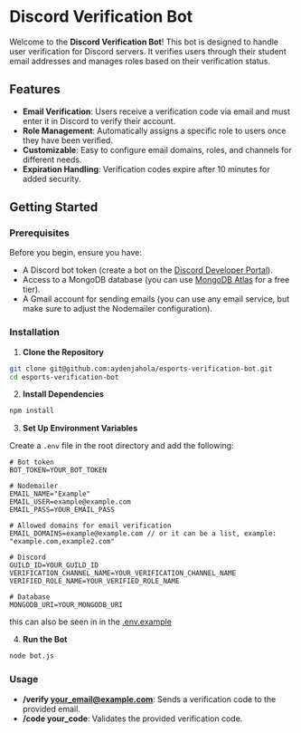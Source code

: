 # Discord Verification Bot

Welcome to the **Discord Verification Bot**! This bot is designed to handle user verification for Discord servers. It verifies users through their student email addresses and manages roles based on their verification status.

## Features

- **Email Verification**: Users receive a verification code via email and must enter it in Discord to verify their account.
- **Role Management**: Automatically assigns a specific role to users once they have been verified.
- **Customizable**: Easy to configure email domains, roles, and channels for different needs.
- **Expiration Handling**: Verification codes expire after 10 minutes for added security.

## Getting Started

### Prerequisites

Before you begin, ensure you have:

- A Discord bot token (create a bot on the [Discord Developer Portal](https://discord.com/developers/applications)).
- Access to a MongoDB database (you can use [MongoDB Atlas](https://www.mongodb.com/cloud/atlas) for a free tier).
- A Gmail account for sending emails (you can use any email service, but make sure to adjust the Nodemailer configuration).

### Installation

1. **Clone the Repository**

```sh
git clone git@github.com:aydenjahola/esports-verification-bot.git
cd esports-verification-bot
```

2. **Install Dependencies**

```sh
npm install
```

3. **Set Up Environment Variables**

Create a `.env` file in the root directory and add the following:

```env
# Bot token
BOT_TOKEN=YOUR_BOT_TOKEN

# Nodemailer
EMAIL_NAME="Example"
EMAIL_USER=example@example.com
EMAIL_PASS=YOUR_EMAIL_PASS

# Allowed domains for email verification
EMAIL_DOMAINS=example@example.com // or it can be a list, example: "example.com,example2.com"

# Discord
GUILD_ID=YOUR_GUILD_ID
VERIFICATION_CHANNEL_NAME=YOUR_VERIFICATION_CHANNEL_NAME
VERIFIED_ROLE_NAME=YOUR_VERIFIED_ROLE_NAME

# Database
MONGODB_URI=YOUR_MONGODB_URI
```

this can also be seen in in the [.env.example](./.env.example)

4. **Run the Bot**

```sh
node bot.js
```

### Usage

- **/verify your_email@example.com**: Sends a verification code to the provided email.
- **/code your_code**: Validates the provided verification code.
